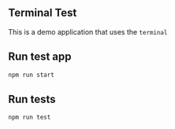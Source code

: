 ## Terminal Test

This is a demo application that uses the `terminal`


## Run test app
```bash
npm run start
```


## Run tests
```bash
npm run test
```